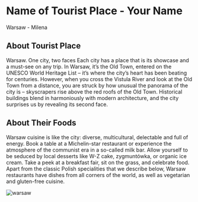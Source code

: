 # Name of Tourist Place - Your Name
Warsaw - Milena

## About Tourist Place 
Warsaw. One city, two faces
Each city has a place that is its showcase and a must-see on any trip. In Warsaw, it’s the Old Town, entered on the UNESCO World Heritage List – it’s where the city’s heart has been beating for centuries. However, when you cross the Vistula River and look at the Old Town from a distance, you are struck by how unusual the panorama of the city is – skyscrapers rise above the red roofs of the Old Town. Historical buildings blend in harmoniously with modern architecture, and the city surprises us by revealing its second face.

## About Their Foods
Warsaw cuisine is like the city: diverse, multicultural, delectable and full of energy. Book a table at a Michelin-star restaurant or experience the atmosphere of the communist era in a so-called milk bar. Allow yourself to be seduced by local desserts like W-Z cake, zygmuntówka, or organic ice cream. Take a peek at a breakfast fair, sit on the grass, and celebrate food. Apart from the classic Polish specialities that we describe below, Warsaw restaurants have dishes from all corners of the world, as well as vegetarian and gluten-free cuisine.

<img align="center" src="https://warsawtour.pl/wp-content/uploads/2018/07/Centrum-fot.-Zbigniew-Pan%C3%B3w-pzstudio.pl_.jpg" alt="warsaw"/>

